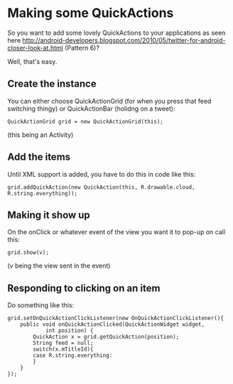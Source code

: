 Making some QuickActions
========================

So you want to add some lovely QuickActions to your applications as seen here http://android-developers.blogspot.com/2010/05/twitter-for-android-closer-look-at.html (Pattern 6)?

Well, that's easy.

Create the instance
-------------------

You can either choose QuickActionGrid (for when you press that feed switching thingy) or QuickActionBar (holidng on a tweet):

	QuickActionGrid grid = new QuickActionGrid(this);

(this being an Activity)

Add the items
-------------

Until XML support is added, you have to do this in code like this:

	grid.addQuickAction(new QuickAction(this, R.drawable.cloud, R.string.everything));

Making it show up
-----------------

On the onClick or whatever event of the view you want it to pop-up on call this:

	grid.show(v);

(v being the view sent in the event)

Responding to clicking on an item
---------------------------------

Do something like this:

	grid.setOnQuickActionClickListener(new OnQuickActionClickListener(){
		public void onQuickActionClicked(QuickActionWidget widget,
				int position) {
			QuickAction x = grid.getQuickAction(position);
			String feed = null;
			switch(x.mTitleId){
			case R.string.everything:
			}
		}
	});
